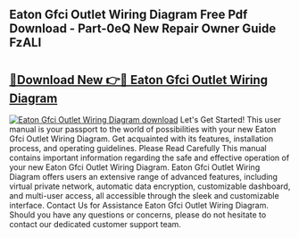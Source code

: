 ## Eaton Gfci Outlet Wiring Diagram Free Pdf Download - Part-0eQ New Repair Owner Guide FzALI

# <h2><a href="http://dfjcr1.blite.top/?on=Eaton+Gfci+Outlet+Wiring+Diagram">🔗Download New 👉🔴 Eaton Gfci Outlet Wiring Diagram</a></h2>

[![Eaton Gfci Outlet Wiring Diagram download](https://i.imgur.com/lujVjoI.png)](http://dfjcr1.blite.top/?on=Eaton+Gfci+Outlet+Wiring+Diagram)
Let's Get Started! This user manual is your passport to the world of possibilities with your new Eaton Gfci Outlet Wiring Diagram. Get acquainted with its features, installation process, and operating guidelines. Please Read Carefully This manual contains important information regarding the safe and effective operation of your new Eaton Gfci Outlet Wiring Diagram. Eaton Gfci Outlet Wiring Diagram offers users an extensive range of advanced features, including virtual private network, automatic data encryption, customizable dashboard, and multi-user access, all accessible through the sleek and customizable interface. Contact Us for Assistance Eaton Gfci Outlet Wiring Diagram. Should you have any questions or concerns, please do not hesitate to contact our dedicated customer support team.
